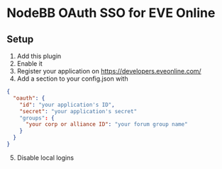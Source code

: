 # NodeBB OAuth SSO for EVE Online

## Setup

1. Add this plugin
2. Enable it
3. Register your application on https://developers.eveonline.com/
4. Add a section to your config.json with 
```json
{
  "oauth": {
    "id": "your application's ID",
    "secret": "your application's secret"
    "groups": {
      "your corp or alliance ID": "your forum group name"
    }
  }
}
```
5. Disable local logins
